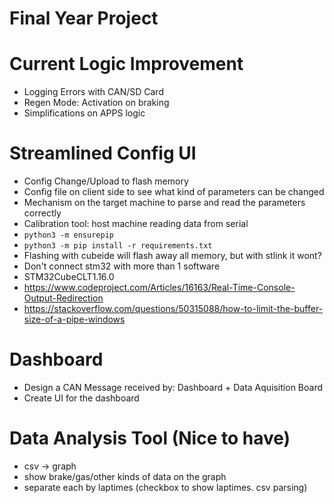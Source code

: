 # Final Year Project

# Current Logic Improvement
- Logging Errors with CAN/SD Card
- Regen Mode: Activation on braking
- Simplifications on APPS logic

# Streamlined Config UI
- Config Change/Upload to flash memory
- Config file on client side to see what kind of parameters can be changed
- Mechanism on the target machine to parse and read the parameters correctly
- Calibration tool: host machine reading data from serial
- `python3 -m ensurepip`
- `python3 -m pip install -r requirements.txt`
- Flashing with cubeide will flash away all memory, but with stlink it wont?
- Don't connect stm32 with more than 1 software
- STM32CubeCLT1.16.0
- https://www.codeproject.com/Articles/16163/Real-Time-Console-Output-Redirection
- https://stackoverflow.com/questions/50315088/how-to-limit-the-buffer-size-of-a-pipe-windows

# Dashboard
- Design a CAN Message received by: Dashboard + Data Aquisition Board
- Create UI for the dashboard

# Data Analysis Tool (Nice to have)
- csv -> graph
- show brake/gas/other kinds of data on the graph
- separate each by laptimes (checkbox to show laptimes. csv parsing)
